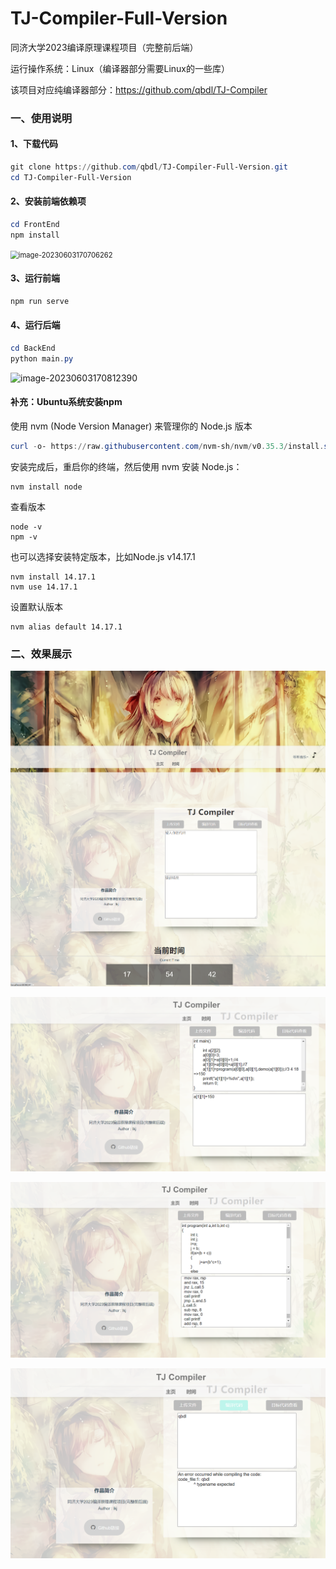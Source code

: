 # TJ-Compiler-Full-Version
同济大学2023编译原理课程项目（完整前后端）

运行操作系统：Linux（编译器部分需要Linux的一些库）

该项目对应纯编译器部分：https://github.com/qbdl/TJ-Compiler

### 一、使用说明

#### 1、下载代码

```powershell
git clone https://github.com/qbdl/TJ-Compiler-Full-Version.git
cd TJ-Compiler-Full-Version
```

#### 2、安装前端依赖项

```powershell
cd FrontEnd
npm install
```

<img src="/home/li/.config/Typora/typora-user-images/image-20230603170706262.png" alt="image-20230603170706262" style="zoom:80%;" />

#### 3、运行前端

```powershell
npm run serve
```

#### 4、运行后端

```powershell
cd BackEnd
python main.py
```

![image-20230603170812390](/home/li/.config/Typora/typora-user-images/image-20230603170812390.png)

#### 补充：Ubuntu系统安装npm

使用 nvm (Node Version Manager) 来管理你的 Node.js 版本

```powershell
curl -o- https://raw.githubusercontent.com/nvm-sh/nvm/v0.35.3/install.sh | bash
```

安装完成后，重启你的终端，然后使用 nvm 安装 Node.js：

```
nvm install node
```

查看版本

```
node -v
npm -v
```

也可以选择安装特定版本，比如Node.js v14.17.1

```
nvm install 14.17.1
nvm use 14.17.1
```

设置默认版本

```
nvm alias default 14.17.1
```



### 二、效果展示

![begin2](assets/begin2.png)

![image-20230603195248954](assets/image-20230603195248954.png)

![image-20230603195337412](assets/image-20230603195337412.png)

![image-20230603195422569](assets/image-20230603195422569.png)
